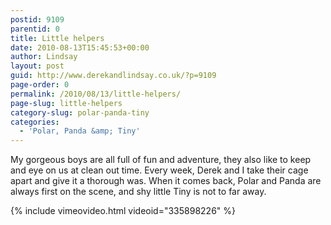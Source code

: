 ```yaml
---
postid: 9109
parentid: 0
title: Little helpers
date: 2010-08-13T15:45:53+00:00
author: Lindsay
layout: post
guid: http://www.derekandlindsay.co.uk/?p=9109
page-order: 0
permalink: /2010/08/13/little-helpers/
page-slug: little-helpers
category-slug: polar-panda-tiny
categories:
  - 'Polar, Panda &amp; Tiny'
---
```

My gorgeous boys are all full of fun and adventure, they also like to keep and eye on us at clean out time. Every week, Derek and I take their cage apart and give it a thorough was. When it comes back, Polar and Panda are always first on the scene, and shy little Tiny is not to far away.

{% include vimeovideo.html videoid="335898226" %}